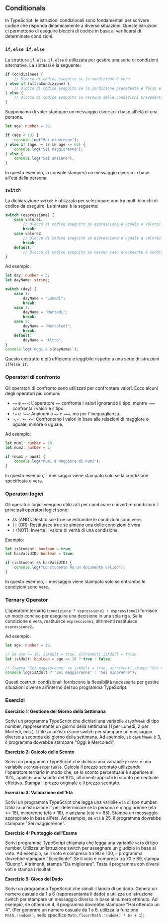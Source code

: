 ## Conditionals

In TypeScript, le istruzioni condizionali sono fondamentali per scrivere codice che risponda dinamicamente a diverse situazioni. Queste istruzioni ci permettono di eseguire blocchi di codice in base al verificarsi di determinate condizioni.

### `if`, `else if`, `else`

La struttura `if`, `else if`, `else` è utilizzata per gestire una serie di condizioni alternative. La sintassi è la seguente:

```typescript
if (condizione) {
    // Blocco di codice eseguito se la condizione è vera
} else if (altraCondizione) {
    // Blocco di codice eseguito se la condizione precedente è falsa e questa è vera
} else {
    // Blocco di codice eseguito se nessuna delle condizioni precedenti è vera
}
```

Supponiamo di voler stampare un messaggio diverso in base all'età di una persona.

```typescript
let age: number = 18;

if (age < 18) {
    console.log("Sei minorenne");
} else if (age >= 18 && age <= 65) {
    console.log("Sei maggiorenne");
} else {
    console.log("Sei anziano");
}
```

In questo esempio, la console stamperà un messaggio diverso in base all'età della persona.

### `switch`

La dichiarazione `switch` è utilizzata per selezionare uno tra molti blocchi di codice da eseguire. La sintassi è la seguente:

```typescript
switch (espressione) {
    case valore1:
        // Blocco di codice eseguito se espressione è uguale a valore1
        break;
    case valore2:
        // Blocco di codice eseguito se espressione è uguale a valore2
        break;
    default:
        // Blocco di codice eseguito se nessun caso precedente è soddisfatto
}
```

Ad esempio:

```typescript
let day: number = 3;
let dayName: string;

switch (day) {
    case 1:
        dayName = "Lunedì";
        break;
    case 2:
        dayName = "Martedì";
        break;
    case 3:
        dayName = "Mercoledì";
        break;
    default:
        dayName = "Altro";
}
console.log(`Oggi è ${dayName}`);
```

Questo costrutto è più efficiente e leggibile rispetto a una serie di istruzioni `if`/`else if`.

### Operatori di confronto

Gli operatori di confronto sono utilizzati per confrontare valori. Ecco alcuni degli operatori più comuni:

- `==` e `===`: L'operatore `==` confronta i valori ignorando il tipo, mentre `===` confronta i valori e il tipo.
- `!=` e `!==`: Analoghi a `==` e `===`, ma per l'ineguaglianza.
- `>`, `<`, `>=`, `<=`: Confrontano i valori in base alle relazioni di maggiore o uguale, minore o uguale.

Ad esempio:

```typescript
let num1: number = 10;
let num2: number = 5;

if (num1 > num2) {
    console.log("num1 è maggiore di num2");
}
```

In questo esempio, il messaggio viene stampato solo se la condizione specificata è vera.

### Operatori logici

Gli operatori logici vengono utilizzati per combinare o invertire condizioni. I principali operatori logici sono:

- `&&` (AND): Restituisce true se entrambe le condizioni sono vere.
- `||` (OR): Restituisce true se almeno una delle condizioni è vera.
- `!` (NOT): Inverte il valore di verità di una condizione.

Esempio:

```typescript
let isStudent: boolean = true;
let hasValidID: boolean = true;

if (isStudent && hasValidID) {
    console.log("Lo studente ha un documento valido");
}
```

In questo esempio, il messaggio viene stampato solo se entrambe le condizioni sono vere.

### Ternary Operator

L'operatore ternario (`condizione ? espressione1 : espressione2`) fornisce un modo conciso per eseguire una decisione in una sola riga. Se la condizione è vera, restituisce `espressione1`, altrimenti restituisce `espressione2`.

Ad esempio:

```typescript
let age: number = 18;

// Se age >= 18, isAdult = true, altrimenti isAdult = false
let isAdult: boolean = age >= 18 ? true : false;

// Stampa "Sei maggiorenne" se isAdult = true, altrimenti stampa "Sei minorenne"
console.log(isAdult ? "Sei maggiorenne" : "Sei minorenne");
```

Questi costrutti condizionali forniscono la flessibilità necessaria per gestire situazioni diverse all'interno del tuo programma TypeScript.

### Esercizi

**Esercizio 1: Gestione del Giorno della Settimana**

Scrivi un programma TypeScript che dichiari una variabile `dayOfWeek` di tipo number, rappresentante un giorno della settimana (1 per Lunedì, 2 per Martedì, ecc.). Utilizza un'istruzione switch per stampare un messaggio diverso a seconda del giorno della settimana. Ad esempio, se `dayOfWeek` è 3, il programma dovrebbe stampare "Oggi è Mercoledì".

**Esercizio 2: Calcolo dello Sconto**

Scrivi un programma TypeScript che dichiari una variabile `prezzo` e una variabile `scontoPercentuale`. Calcola il prezzo scontato utilizzando l'operatore ternario in modo che, se lo sconto percentuale è superiore al 10%, applichi uno sconto del 10%, altrimenti applichi lo sconto percentuale effettivo. Stampa il prezzo originale e il prezzo scontato.

**Esercizio 3: Validazione dell'Età**

Scrivi un programma TypeScript che legga una varibile `età` di tipo number. Utilizza un'istruzione if per determinare se la persona è maggiorenne (età >= 18), minorenne (età < 18), o anziana (età >= 65). Stampa un messaggio appropriato in base all'età. Ad esempio, se `età` è 25, il programma dovrebbe stampare "Sei maggiorenne".

**Esercizio 4: Punteggio dell'Esame**

Scrivi programma TypeScript chiamata che legga una variabile `voto` di tipo number. Utilizza un'istruzione switch per assegnare un giudizio in base al voto. Ad esempio, se il voto è compreso tra 90 e 100, il programma dovrebbe stampare "Eccellente". Se il voto è compreso tra 70 e 89, stampa "Buono". Altrimenti, stampa "Da migliorare". Testa il programma con diversi voti e stampa i risultati.

**Esercizio 5: Gioco del Dado**

Scrivi un programma TypeScript che simuli il lancio di un dado. Genera un numero casuale da 1 a 6 (rappresentante il dado) e utilizza un'istruzione switch per stampare un messaggio diverso in base al numero ottenuto. Ad esempio, se ottieni un 4, il programma dovrebbe stampare "Hai ottenuto un 4". (Per generare un numero casuale da 1 a 6, utilizza la funzione `Math.random()`, nello specifico `Math.floor(Math.random() * 6) + 1`);